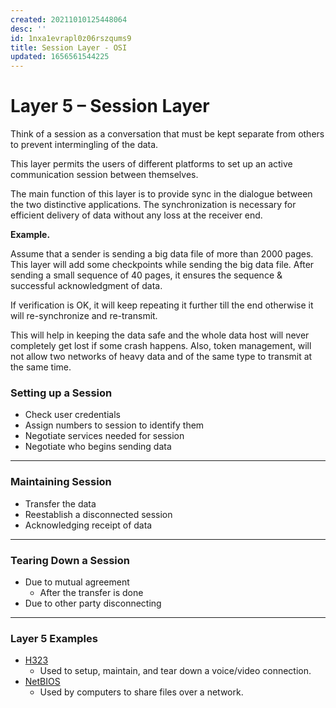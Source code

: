 ```yaml
---
created: 20211010125448064
desc: ''
id: 1nxa1evrapl0z06rszqums9
title: Session Layer - OSI
updated: 1656561544225
---
```

   
# Layer 5 – Session Layer   
   
Think of a session as a conversation that must be kept separate from others to prevent intermingling of the data.   
   
This layer permits the users of different platforms to set up an active communication session between themselves.   
   
The main function of this layer is to provide sync in the dialogue between the two distinctive applications. The synchronization is necessary for efficient delivery of data without any loss at the receiver end.   
   
**Example.**   
   
Assume that a sender is sending a big data file of more than 2000 pages. This layer will add some checkpoints while sending the big data file. After sending a small sequence of 40 pages, it ensures the sequence & successful acknowledgment of data.   
   
If verification is OK, it will keep repeating it further till the end otherwise it will re-synchronize and re-transmit.   
   
This will help in keeping the data safe and the whole data host will never completely get lost if some crash happens. Also, token management, will not allow two networks of heavy data and of the same type to transmit at the same time.   
   
### Setting up a Session   
   
   
- Check user credentials   
- Assign numbers to session to identify them   
- Negotiate services needed for session   
- Negotiate who begins sending data   
   
   
---   
   
### Maintaining Session   
   
   
- Transfer the data   
- Reestablish a disconnected session   
- Acknowledging receipt of data   
   
   
---   
   
### Tearing Down a Session   
   
   
- Due to mutual agreement   
  - After the transfer is done   
- Due to other party disconnecting   
   
   
---   
   
### Layer 5 Examples   
   
   
- [H323](../devlog/H323.md)   
  - Used to setup, maintain, and tear down a voice/video connection.   
- [NetBIOS](../devlog/netbios.md)   
  - Used by computers to share files over a network.